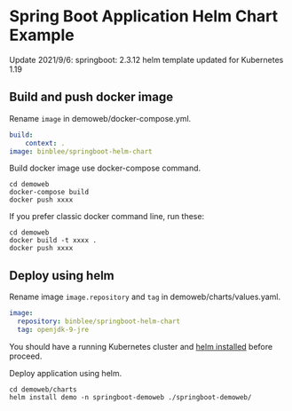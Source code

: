 # Spring Boot Application Helm Chart Example


Update 2021/9/6:
springboot: 2.3.12
helm template updated for Kubernetes 1.19 

## Build and push docker image

Rename ```image``` in demoweb/docker-compose.yml.

```yaml
build:
    context: .
image: binblee/springboot-helm-chart
```

Build docker image use docker-compose command.

```
cd demoweb
docker-compose build
docker push xxxx
```



If you prefer classic docker command line, run these:

```
cd demoweb
docker build -t xxxx .
docker push xxxx
```



## Deploy using helm

Rename image ```image.repository``` and ```tag``` in demoweb/charts/values.yaml.

```yaml
image:
  repository: binblee/springboot-helm-chart
  tag: openjdk-9-jre
```



You should have a running Kubernetes cluster and [helm installed](https://docs.helm.sh/using_helm/#installing-helm) before proceed.



Deploy application using helm.

```
cd demoweb/charts
helm install demo -n springboot-demoweb ./springboot-demoweb/ 
```


